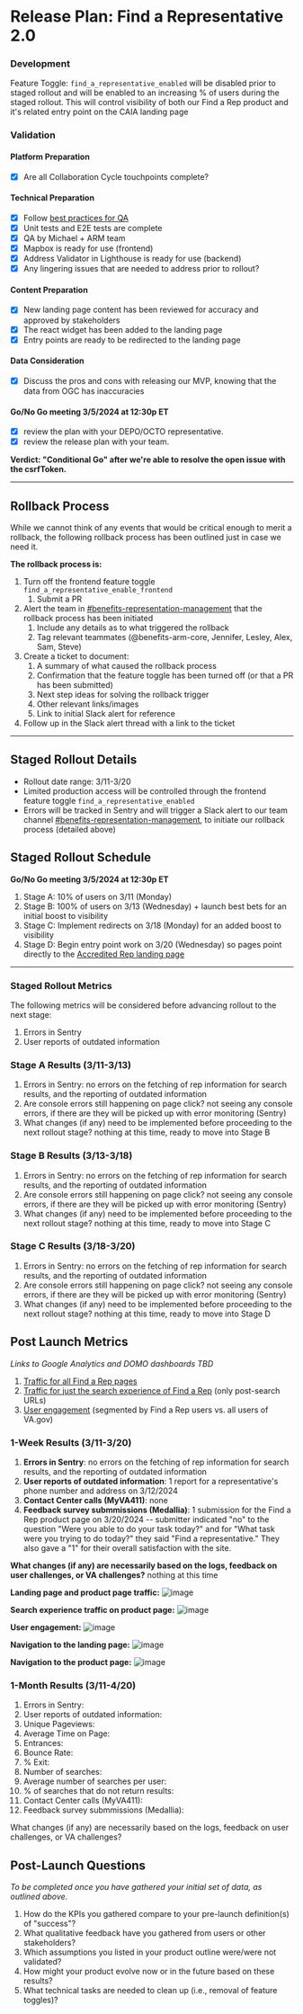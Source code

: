 # Release Plan: Find a Representative 2.0


### Development

Feature Toggle:
`find_a_representative_enabled` will be disabled prior to staged rollout and will be enabled to an increasing % of users during the staged rollout. This will control visibility of both our Find a Rep product and it's related entry point on the CAIA landing page

### Validation

#### Platform Preparation
- [x] Are all Collaboration Cycle touchpoints complete?

#### Technical Preparation
- [x] Follow [best practices for QA](https://depo-platform-documentation.scrollhelp.site/developer-docs/qa-and-accessibility-testing)
- [x] Unit tests and E2E tests are complete
- [x] QA by Michael + ARM team
- [x] Mapbox is ready for use (frontend)
- [x] Address Validator in Lighthouse is ready for use (backend)
- [x] Any lingering issues that are needed to address prior to rollout?

#### Content Preparation
- [x] New landing page content has been reviewed for accuracy and approved by stakeholders
- [x] The react widget has been added to the landing page
- [x] Entry points are ready to be redirected to the landing page

#### Data Consideration
- [x] Discuss the pros and cons with releasing our MVP, knowing that the data from OGC has inaccuracies

#### Go/No Go meeting 3/5/2024 at 12:30p ET
- [x] review the plan with your DEPO/OCTO representative.
- [x] review the release plan with your team.

**Verdict: "Conditional Go" after we're able to resolve the open issue with the csrfToken.**

***

## Rollback Process

While we cannot think of any events that would be critical enough to merit a rollback, the following rollback process has been outlined just in case we need it.

**The rollback process is:**
1. Turn off the frontend feature toggle `find_a_representative_enable_frontend`
   1. Submit a PR
2. Alert the team in [#benefits-representation-management](https://slack.com/archives/C05L6HSJLHM) that the rollback process has been initiated
   1. Include any details as to what triggered the rollback
   2. Tag relevant teammates (@benefits-arm-core, Jennifer, Lesley, Alex, Sam, Steve)
3. Create a ticket to document:
   1. A summary of what caused the rollback process
   2. Confirmation that the feature toggle has been turned off (or that a PR has been submitted)
   3. Next step ideas for solving the rollback trigger
   4. Other relevant links/images
   5. Link to initial Slack alert for reference
4. Follow up in the Slack alert thread with a link to the ticket

***


## Staged Rollout Details

- Rollout date range: 3/11-3/20
- Limited production access will be controlled through the frontend feature toggle `find_a_representative_enabled` 
- Errors will be tracked in Sentry and will trigger a Slack alert to our team channel [#benefits-representation-management](https://slack.com/archives/C05L6HSJLHM), to initiate our rollback process (detailed above)


## Staged Rollout Schedule
**Go/No Go meeting 3/5/2024 at 12:30p ET**
1. Stage A: 10% of users on 3/11 (Monday)
2. Stage B: 100% of users on 3/13 (Wednesday) + launch best bets for an initial boost to visibility
3. Stage C: Implement redirects on 3/18 (Monday) for an added boost to visibility
4. Stage D: Begin entry point work on 3/20 (Wednesday) so pages point directly to the [Accredited Rep landing page]([url](https://www.va.gov/get-help-from-accredited-representative/))

*** 

### Staged Rollout Metrics

The following metrics will be considered before advancing rollout to the next stage:

1. Errors in Sentry
2. User reports of outdated information

### Stage A Results (3/11-3/13)

1. Errors in Sentry: no errors on the fetching of rep information for search results, and the reporting of outdated information
3. Are console errors still happening on page click? not seeing any console errors, if there are they will be picked up with error monitoring (Sentry)
4. What changes (if any) need to be implemented before proceeding to the next rollout stage? nothing at this time, ready to move into Stage B

### Stage B Results (3/13-3/18)

1. Errors in Sentry: no errors on the fetching of rep information for search results, and the reporting of outdated information
2. Are console errors still happening on page click? not seeing any console errors, if there are they will be picked up with error monitoring (Sentry)
3. What changes (if any) need to be implemented before proceeding to the next rollout stage? nothing at this time, ready to move into Stage C

### Stage C Results (3/18-3/20)

1. Errors in Sentry: no errors on the fetching of rep information for search results, and the reporting of outdated information
2. Are console errors still happening on page click? not seeing any console errors, if there are they will be picked up with error monitoring (Sentry)
3. What changes (if any) need to be implemented before proceeding to the next rollout stage? nothing at this time, ready to move into Stage D

## Post Launch Metrics

_Links to Google Analytics and DOMO dashboards TBD_

1. [Traffic for all Find a Rep pages](https://analytics.google.com/analytics/web/#/report/content-pages/a50123418w177519031p176188361/_u.date00=20240310&_u.date01=20240319&explorer-table.plotKeys=%5B%5D&explorer-table.filter=get-help-from-accredited-representative/)
2. [Traffic for just the search experience of Find a Rep](https://analytics.google.com/analytics/web/#/report/content-pages/a50123418w177519031p176188361/_u.date00=20240311&_u.date01=20240318&explorer-table.plotKeys=%5B%5D&explorer-table.advFilter=%5B%5B0,%22analytics.pagePath%22,%22BW%22,%22www.va.gov~2Fget-help-from-accredited-representative~2Ffind-rep~2F%3F%22,0%5D%5D/) (only post-search URLs)
3. [User engagement](https://analytics.google.com/analytics/web/#/report/visitors-overview/a50123418w177519031p176188361/_u.date00=20240312&_u.date01=20240318&_.useg=user0ChHUWxaSUWm-5ocHKwm0Q,user_5CvEnKiSOmYYMHT8kTpQQ,builtin1&overview-dimensionSummary.selectedGroup=system&overview-dimensionSummary.selectedDimension=analytics.browser/) (segmented by Find a Rep users vs. all users of VA.gov)

### 1-Week Results (3/11-3/20)

1. **Errors in Sentry**: no errors on the fetching of rep information for search results, and the reporting of outdated information
3. **User reports of outdated information**: 1 report for a representative's phone number and address on 3/12/2024
12. **Contact Center calls (MyVA411)**: none
13. **Feedback survey submmissions (Medallia)**: 1 submission for the Find a Rep product page on 3/20/2024 -- submitter indicated "no" to the question "Were you able to do your task today?" and for "What task were you trying to do today?" they said "Find a representative."  They also gave a "1" for their overall satisfaction with the site. 

**What changes (if any) are necessarily based on the logs, feedback on user challenges, or VA challenges?** nothing at this time

**Landing page and product page traffic:**
![image](https://github.com/department-of-veterans-affairs/va.gov-team/assets/142453186/4fa293c9-3daa-452d-9157-1a71d3cbcd86)

**Search experience traffic on product page:**
![image](https://github.com/department-of-veterans-affairs/va.gov-team/assets/142453186/84a5b6fd-74cc-4d88-8b14-eb642a61bb7a)

**User engagement:**
![image](https://github.com/department-of-veterans-affairs/va.gov-team/assets/142453186/8aa58f91-3874-4482-bf25-94c215561e52)

**Navigation to the landing page:**
![image](https://github.com/department-of-veterans-affairs/va.gov-team/assets/142453186/44e34dbe-b250-4d00-8982-c97dc3e7ef44)

**Navigation to the product page:**
![image](https://github.com/department-of-veterans-affairs/va.gov-team/assets/142453186/94794ab9-5851-4230-abe1-c03165716719)


### 1-Month Results (3/11-4/20)

1. Errors in Sentry:
3. User reports of outdated information:
4. Unique Pageviews:
5. Average Time on Page:
6. Entrances: 
7. Bounce Rate:
8. % Exit:
9. Number of searches:
10. Average number of searches per user:
11. % of searches that do not return results:
12. Contact Center calls (MyVA411):
13. Feedback survey submmissions (Medallia):

What changes (if any) are necessarily based on the logs, feedback on user challenges, or VA challenges?


## Post-Launch Questions

_To be completed once you have gathered your initial set of data, as outlined above._

1. How do the KPIs you gathered compare to your pre-launch definition(s) of "success"?
2. What qualitative feedback have you gathered from users or other stakeholders?
3. Which assumptions you listed in your product outline were/were not validated?
4. How might your product evolve now or in the future based on these results?
5. What technical tasks are needed to clean up (i.e., removal of feature toggles)?
